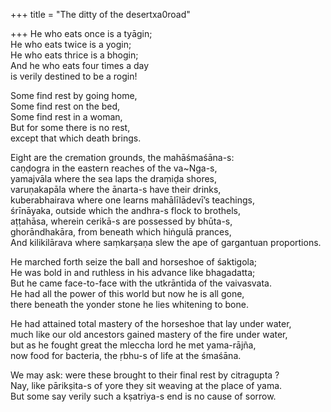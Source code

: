 +++
title = "The ditty of the desertxa0road"

+++
He who eats once is a tyāgin;  
He who eats twice is a yogin;  
He who eats thrice is a bhogin;  
And he who eats four times a day  
is verily destined to be a rogin\!

Some find rest by going home,  
Some find rest on the bed,  
Some find rest in a woman,  
But for some there is no rest,  
except that which death brings.

Eight are the cremation grounds, the mahāśmaśāna-s:  
caṇḍogra in the eastern reaches of the va\~Nga-s,  
yamajvāla where the sea laps the draṃiḍa shores,  
varuṇakapāla where the ānarta-s have their drinks,  
kuberabhairava where one learns mahālīlādevī’s teachings,  
śrīnāyaka, outside which the andhra-s flock to brothels,  
aṭṭahāsa, wherein cerikā-s are possessed by bhūta-s,  
ghorāndhakāra, from beneath which hiṅgulā prances,  
And kilikilārava where saṃkarṣaṇa slew the ape of gargantuan
proportions.

He marched forth seize the ball and horseshoe of śaktigola;  
He was bold in and ruthless in his advance like bhagadatta;  
But he came face-to-face with the utkrāntida of the vaivasvata.  
He had all the power of this world but now he is all gone,  
there beneath the yonder stone he lies whitening to bone.

He had attained total mastery of the horseshoe that lay under water,  
much like our old ancestors gained mastery of the fire under water,  
but as he fought great the mleccha lord he met yama-rājña,  
now food for bacteria, the ṛbhu-s of life at the śmaśāna.

We may ask: were these brought to their final rest by citragupta ?  
Nay, like pārikṣita-s of yore they sit weaving at the place of yama.  
But some say verily such a kṣatriya-s end is no cause of sorrow.
